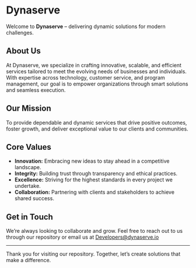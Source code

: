 # Dynaserve

Welcome to **Dynaserve** – delivering dynamic solutions for modern challenges. 

## About Us
At Dynaserve, we specialize in crafting innovative, scalable, and efficient services tailored to meet the evolving needs of businesses and individuals. With expertise across technology, customer service, and program management, our goal is to empower organizations through smart solutions and seamless execution.

## Our Mission
To provide dependable and dynamic services that drive positive outcomes, foster growth, and deliver exceptional value to our clients and communities.

## Core Values
- **Innovation:** Embracing new ideas to stay ahead in a competitive landscape.
- **Integrity:** Building trust through transparency and ethical practices.
- **Excellence:** Striving for the highest standards in every project we undertake.
- **Collaboration:** Partnering with clients and stakeholders to achieve shared success.

## Get in Touch
We’re always looking to collaborate and grow. Feel free to reach out to us through our repository or email us at Developers@dynaserve.io

---

Thank you for visiting our repository. Together, let’s create solutions that make a difference.

